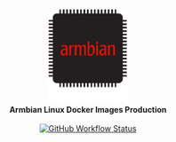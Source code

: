 <p align="center">
  <a href="#build-framework">
   <img src="https://raw.githubusercontent.com/armbian/build/master/.github/armbian-logo.png" alt="Armbian logo" width="144">
  </a><br>
  <strong>Armbian Linux Docker Images Production</strong><br>
<br>
<a href=https://github.com/armbian/docker-armbian-build/actions/workflows/build.yml><img alt="GitHub Workflow Status" src="https://img.shields.io/github/actions/workflow/status/armbian/docker-armbian-build/build.yml?logo=githubactions&label=Build%20Rootfs%20Cache&style=for-the-badge&branch=main"></a>
</a>
</p>
